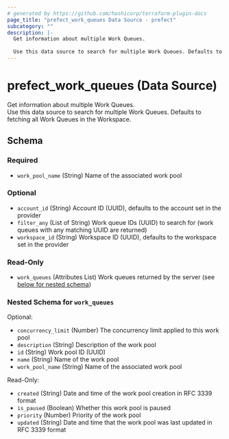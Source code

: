 ```yaml
---
# generated by https://github.com/hashicorp/terraform-plugin-docs
page_title: "prefect_work_queues Data Source - prefect"
subcategory: ""
description: |-
  Get information about multiple Work Queues.
  
  Use this data source to search for multiple Work Queues. Defaults to fetching all Work Queues in the Workspace.
---
```


# prefect_work_queues (Data Source)

Get information about multiple Work Queues.
<br>
Use this data source to search for multiple Work Queues. Defaults to fetching all Work Queues in the Workspace.



<!-- schema generated by tfplugindocs -->
## Schema

### Required

- `work_pool_name` (String) Name of the associated work pool

### Optional

- `account_id` (String) Account ID (UUID), defaults to the account set in the provider
- `filter_any` (List of String) Work queue IDs (UUID) to search for (work queues with any matching UUID are returned)
- `workspace_id` (String) Workspace ID (UUID), defaults to the workspace set in the provider

### Read-Only

- `work_queues` (Attributes List) Work queues returned by the server (see [below for nested schema](#nestedatt--work_queues))

<a id="nestedatt--work_queues"></a>
### Nested Schema for `work_queues`

Optional:

- `concurrency_limit` (Number) The concurrency limit applied to this work pool
- `description` (String) Description of the work pool
- `id` (String) Work pool ID (UUID)
- `name` (String) Name of the work pool
- `work_pool_name` (String) Name of the associated work pool

Read-Only:

- `created` (String) Date and time of the work pool creation in RFC 3339 format
- `is_paused` (Boolean) Whether this work pool is paused
- `priority` (Number) Priority of the work pool
- `updated` (String) Date and time that the work pool was last updated in RFC 3339 format
